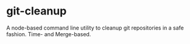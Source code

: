 git-cleanup
===========

A node-based command line utility to cleanup git repositories in a safe fashion. Time- and Merge-based.
